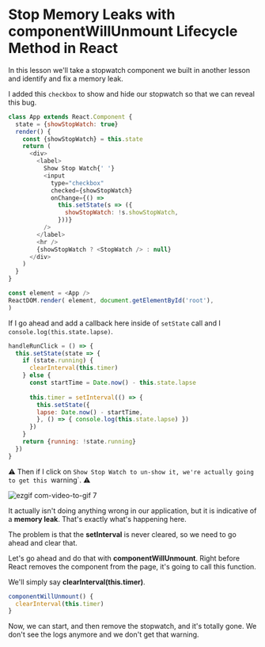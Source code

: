 # Stop Memory Leaks with componentWillUnmount Lifecycle Method in React

In this lesson we'll take a stopwatch component we built in another lesson and identify and fix a memory leak.

I added this `checkbox` to show and hide our stopwatch so that we can reveal this bug.
```javascript
class App extends React.Component {
  state = {showStopWatch: true}
  render() {
    const {showStopWatch} = this.state
    return (
      <div>
        <label>
          Show Stop Watch{' '}
          <input
            type="checkbox"
            checked={showStopWatch}
            onChange={() =>
              this.setState(s => ({
                showStopWatch: !s.showStopWatch,
              }))}
          />
        </label>
        <hr />
        {showStopWatch ? <StopWatch /> : null}
      </div>
    )
  }
}

const element = <App />
ReactDOM.render( element, document.getElementById('root'),
)
```

If I go ahead and add a callback here inside of `setState` call and I `console.log(this.state.lapse)`.

```javascript
handleRunClick = () => {
  this.setState(state => {
    if (state.running) {
      clearInterval(this.timer)
    } else {
      const startTime = Date.now() - this.state.lapse
      
      this.timer = setInterval(() => {
        this.setState({
        lapse: Date.now() - startTime,
        }, () => { console.log(this.state.lapse) })
      })
    }
    return {running: !state.running}
  })
}
```

:warning: Then if I click on `Show Stop Watch to un-show it, we're actually going to get this `warning`. :warning:

![ezgif com-video-to-gif 7](https://user-images.githubusercontent.com/5876481/33801854-7178a4d8-dd1d-11e7-8c73-8250d383d990.gif)

It actually isn't doing anything wrong in our application, but it is indicative of a **memory leak**. That's exactly what's happening here.

The problem is that the **setInterval** is never cleared, so we need to go ahead and clear that.
 
 Let's go ahead and do that with **componentWillUnmount**. Right before React removes the component from the page, it's going to call this function.

We'll simply say **clearInterval(this.timer)**.

```javascript
componentWillUnmount() {
  clearInterval(this.timer)
}
```

Now, we can start, and then remove the stopwatch, and it's totally gone. We don't see the logs anymore and we don't get that warning.